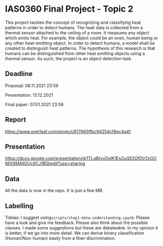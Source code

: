 # IAS0360 Final Project - Topic 2
This project tackles the concept of recognizing and
classifying heat patterns in order to detect humans. The
heat data is collected from a thermal sensor attached to
the ceiling of a room. It measures any object which emits
heat. For example, the object could be an oven, human
being or any other heat-emitting object. In order to detect
humans, a model shall be created to distinguish heat
patterns. The hypothesis of this research is that humans
can be distinguished from other heat emitting objects
using a thermal sensor. As such, the project is an object
detection task.

## Deadline
Proposal: 08.11.2021 23:59

Presentation: 13.12.2021
    
Final paper: 07.01.2021 23:59

## Report
https://www.overleaf.com/project/617665ffbc94254cf8ec4a41

## Presentation
https://docs.google.com/presentation/d/1TLgBtyyDolK1EsZuQ53GfDV2xGOMiX9MA92Uc6CJ1BQ/edit?usp=sharing

## Data
All the data is now in the repo. It is just a few MB.

## Labelling
Tobias: I suggest using`scripts/step1-data-understanding.ipynb`.
Please have a look and give me feedback.
Please also think about the possible classes. 
I made some suggestions but these are debateable.
In my opinion it is better, if we go into more detail.
We can derive binary classification (Human/Non-human) easily from a finer discrimination.


